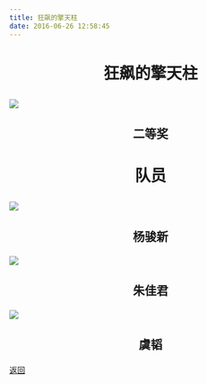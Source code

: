 ```yaml
---
title: 狂飙的擎天柱
date: 2016-06-26 12:58:45
---
```

# <p align="center">狂飙的擎天柱</p>

![](http://bst.cooler-tec.com/%E5%8C%BA%E4%BA%8C%E7%8B%82%E9%A3%99%E7%9A%84%E6%93%8E%E5%A4%A9%E6%9F%B1.jpeg)
## <p align="center">二等奖</p>

# <p align="center">队员</p>

![](http://bst.cooler-tec.com/%E5%8C%BA%E4%BA%8C%E6%9D%A8%E9%AA%8F%E6%96%B0.jpeg)
## <p align="center">杨骏新</p>

![](http://bst.cooler-tec.com/%E5%8C%BA%E4%BA%8C%E6%9C%B1%E4%BD%B3%E5%90%9B.jpeg)
## <p align="center">朱佳君</p>

![](http://bst.cooler-tec.com/%E5%8C%BA%E4%BA%8C%E8%99%9E%E9%9F%AC.jpeg)
## <p align="center">虞韬</p>

[返回](../)